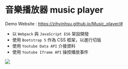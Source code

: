 # 音樂播放器 music player

Demo Website : https://zihyinhsu.github.io/Music_player/#


- 以 `Webpack` 與 `JavaScript ES6` 架設開發
- 使用 `Bootstrap 5` 作為 CSS 框架，以進行切版 
- 使用 `Youtube Data API` 介接資料
- 使用 `Youtube Iframe API` 操控播放事件

![](https://i.imgur.com/usjxZpE.jpg)
